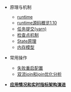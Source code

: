 - 原理与机制

  - [runtime](Flink/runtime-executionAnalysis.md)
  - [runtime源码概览1.10](Flink/runtime-source1.10.md)
  - [任务提交(yarn)](Flink/client-yarn-submitJob.md)
  - [检查点机制](Flink/checkpoint.md)
  - [State原理](Flink/State原理.md)
  - [内存模型](Flink/memory.md)
  
- 常用操作

  - [失败重启配置](Flink/restart.md)
  - [双流join和join优化分析](Flink/join.md)

- [**应用情况和实时指标架构演进**](Flink/Flink-share.md)